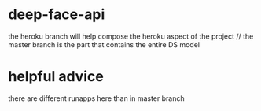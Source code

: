 # deep-face-api
the heroku branch will help compose the heroku aspect of the project //
the master branch is the part that contains the entire DS model 

# helpful advice
there are different runapps here than in master branch


